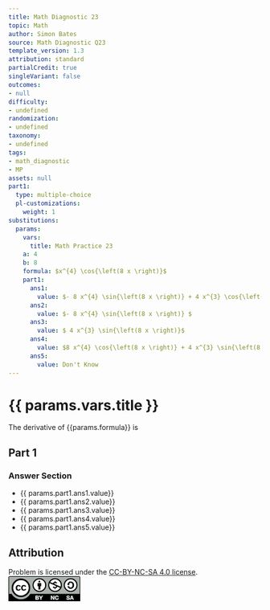 ```yaml
---
title: Math Diagnostic 23
topic: Math
author: Simon Bates
source: Math Diagnostic Q23
template_version: 1.3
attribution: standard
partialCredit: true
singleVariant: false
outcomes:
- null
difficulty:
- undefined
randomization:
- undefined
taxonomy:
- undefined
tags:
- math_diagnostic
- MP
assets: null
part1:
  type: multiple-choice
  pl-customizations:
    weight: 1
substitutions:
  params:
    vars:
      title: Math Practice 23
    a: 4
    b: 8
    formula: $x^{4} \cos{\left(8 x \right)}$
    part1:
      ans1:
        value: $- 8 x^{4} \sin{\left(8 x \right)} + 4 x^{3} \cos{\left(8 x \right)}$
      ans2:
        value: $- 8 x^{4} \sin{\left(8 x \right)} $
      ans3:
        value: $ 4 x^{3} \sin{\left(8 x \right)}$
      ans4:
        value: $8 x^{4} \cos{\left(8 x \right)} + 4 x^{3} \sin{\left(8 x \right)}$
      ans5:
        value: Don't Know
---
```

# {{ params.vars.title }}
The derivative of {{params.formula}} is

## Part 1

### Answer Section

- {{ params.part1.ans1.value}}
- {{ params.part1.ans2.value}}
- {{ params.part1.ans3.value}}
- {{ params.part1.ans4.value}}
- {{ params.part1.ans5.value}}

## Attribution

Problem is licensed under the [CC-BY-NC-SA 4.0 license](https://creativecommons.org/licenses/by-nc-sa/4.0/).<br> ![The Creative Commons 4.0 license requiring attribution-BY, non-commercial-NC, and share-alike-SA license.](https://raw.githubusercontent.com/firasm/bits/master/by-nc-sa.png)